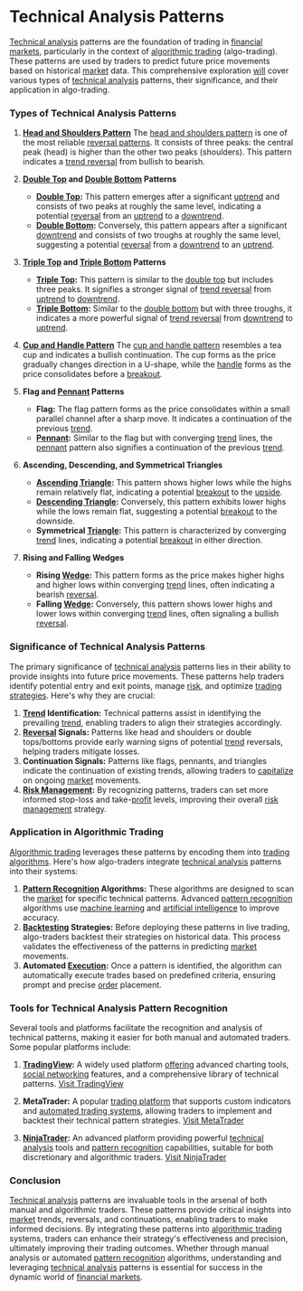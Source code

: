 # Technical Analysis Patterns

[Technical analysis](../t/technical_analysis.md) patterns are the foundation of trading in [financial markets](../f/financial_market.md), particularly in the context of [algorithmic trading](../a/algorithmic_trading.md) (algo-trading). These patterns are used by traders to predict future price movements based on historical [market](../m/market.md) data. This comprehensive exploration [will](../w/will.md) cover various types of [technical analysis](../t/technical_analysis.md) patterns, their significance, and their application in algo-trading.

### Types of Technical Analysis Patterns

1. **[Head and Shoulders Pattern](../h/head_and_shoulders_pattern.md)**
   The [head and shoulders pattern](../h/head_and_shoulders_pattern.md) is one of the most reliable [reversal patterns](../r/reversal_patterns.md). It consists of three peaks: the central peak (head) is higher than the other two peaks (shoulders). This pattern indicates a [trend reversal](../t/trend_reversal.md) from bullish to bearish.

2. **[Double Top](../d/double_top.md) and [Double Bottom](../d/double_bottom.md) Patterns**
   - **[Double Top](../d/double_top.md):** This pattern emerges after a significant [uptrend](../u/uptrend.md) and consists of two peaks at roughly the same level, indicating a potential [reversal](../r/reversal.md) from an [uptrend](../u/uptrend.md) to a [downtrend](../d/downtrend.md).
   - **[Double Bottom](../d/double_bottom.md):** Conversely, this pattern appears after a significant [downtrend](../d/downtrend.md) and consists of two troughs at roughly the same level, suggesting a potential [reversal](../r/reversal.md) from a [downtrend](../d/downtrend.md) to an [uptrend](../u/uptrend.md).

3. **[Triple Top](../t/triple_top.md) and [Triple Bottom](../t/triple_bottom.md) Patterns**
   - **[Triple Top](../t/triple_top.md):** This pattern is similar to the [double top](../d/double_top.md) but includes three peaks. It signifies a stronger signal of [trend reversal](../t/trend_reversal.md) from [uptrend](../u/uptrend.md) to [downtrend](../d/downtrend.md).
   - **[Triple Bottom](../t/triple_bottom.md):** Similar to the [double bottom](../d/double_bottom.md) but with three troughs, it indicates a more powerful signal of [trend reversal](../t/trend_reversal.md) from [downtrend](../d/downtrend.md) to [uptrend](../u/uptrend.md).

4. **[Cup and Handle Pattern](../c/cup_and_handle_pattern.md)**
   The [cup and handle pattern](../c/cup_and_handle_pattern.md) resembles a tea cup and indicates a bullish continuation. The cup forms as the price gradually changes direction in a U-shape, while the [handle](../h/handle.md) forms as the price consolidates before a [breakout](../b/breakout.md).

5. **Flag and [Pennant](../p/pennant.md) Patterns**
   - **Flag:** The flag pattern forms as the price consolidates within a small parallel channel after a sharp move. It indicates a continuation of the previous [trend](../t/trend.md).
   - **[Pennant](../p/pennant.md):** Similar to the flag but with converging [trend](../t/trend.md) lines, the [pennant](../p/pennant.md) pattern also signifies a continuation of the previous [trend](../t/trend.md).

6. **Ascending, Descending, and Symmetrical Triangles**
   - **[Ascending Triangle](../a/ascending_triangle.md):** This pattern shows higher lows while the highs remain relatively flat, indicating a potential [breakout](../b/breakout.md) to the [upside](../u/upside.md).
   - **[Descending Triangle](../d/descending_triangle.md):** Conversely, this pattern exhibits lower highs while the lows remain flat, suggesting a potential [breakout](../b/breakout.md) to the downside.
   - **Symmetrical [Triangle](../t/triangle.md):** This pattern is characterized by converging [trend](../t/trend.md) lines, indicating a potential [breakout](../b/breakout.md) in either direction.

7. **Rising and Falling Wedges**
   - **Rising [Wedge](../w/wedge.md):** This pattern forms as the price makes higher highs and higher lows within converging [trend](../t/trend.md) lines, often indicating a bearish [reversal](../r/reversal.md).
   - **Falling [Wedge](../w/wedge.md):** Conversely, this pattern shows lower highs and lower lows within converging [trend](../t/trend.md) lines, often signaling a bullish [reversal](../r/reversal.md).

### Significance of Technical Analysis Patterns

The primary significance of [technical analysis](../t/technical_analysis.md) patterns lies in their ability to provide insights into future price movements. These patterns help traders identify potential entry and exit points, manage [risk](../r/risk.md), and optimize [trading strategies](../t/trading_strategies.md). Here's why they are crucial:

1. **[Trend](../t/trend.md) Identification:** Technical patterns assist in identifying the prevailing [trend](../t/trend.md), enabling traders to align their strategies accordingly.
2. **[Reversal](../r/reversal.md) Signals:** Patterns like head and shoulders or double tops/bottoms provide early warning signs of potential [trend](../t/trend.md) reversals, helping traders mitigate losses.
3. **Continuation Signals:** Patterns like flags, pennants, and triangles indicate the continuation of existing trends, allowing traders to [capitalize](../c/capitalize.md) on ongoing [market](../m/market.md) movements.
4. **[Risk Management](../r/risk_management.md):** By recognizing patterns, traders can set more informed stop-loss and take-[profit](../p/profit.md) levels, improving their overall [risk management](../r/risk_management.md) strategy.

### Application in Algorithmic Trading

[Algorithmic trading](../a/algorithmic_trading.md) leverages these patterns by encoding them into [trading algorithms](../t/trading_algorithms.md). Here's how algo-traders integrate [technical analysis](../t/technical_analysis.md) patterns into their systems:

1. **[Pattern Recognition](../p/pattern_recognition.md) Algorithms:** These algorithms are designed to scan the [market](../m/market.md) for specific technical patterns. Advanced [pattern recognition](../p/pattern_recognition.md) algorithms use [machine learning](../m/machine_learning.md) and [artificial intelligence](../a/artificial_intelligence_in_trading.md) to improve accuracy.
2. **[Backtesting](../b/backtesting.md) Strategies:** Before deploying these patterns in live trading, algo-traders backtest their strategies on historical data. This process validates the effectiveness of the patterns in predicting [market](../m/market.md) movements.
3. **Automated [Execution](../e/execution.md):** Once a pattern is identified, the algorithm can automatically execute trades based on predefined criteria, ensuring prompt and precise [order](../o/order.md) placement.

### Tools for Technical Analysis Pattern Recognition

Several tools and platforms facilitate the recognition and analysis of technical patterns, making it easier for both manual and automated traders. Some popular platforms include:

1. **[TradingView](../t/tradingview.md):** A widely used platform [offering](../o/offering.md) advanced charting tools, [social networking](../s/social_networking.md) features, and a comprehensive library of technical patterns.
   [Visit TradingView](https://www.tradingview.com)

2. **MetaTrader:** A popular [trading platform](../t/trading_platform.md) that supports custom indicators and [automated trading systems](../a/automated_trading_systems.md), allowing traders to implement and backtest their technical pattern strategies.
   [Visit MetaTrader](https://www.metatrader4.com)

3. **[NinjaTrader](../n/ninjatrader.md):** An advanced platform providing powerful [technical analysis](../t/technical_analysis.md) tools and [pattern recognition](../p/pattern_recognition.md) capabilities, suitable for both discretionary and algorithmic traders.
   [Visit NinjaTrader](https://ninjatrader.com)

### Conclusion

[Technical analysis](../t/technical_analysis.md) patterns are invaluable tools in the arsenal of both manual and algorithmic traders. These patterns provide critical insights into [market](../m/market.md) trends, reversals, and continuations, enabling traders to make informed decisions. By integrating these patterns into [algorithmic trading](../a/algorithmic_trading.md) systems, traders can enhance their strategy's effectiveness and precision, ultimately improving their trading outcomes. Whether through manual analysis or automated [pattern recognition](../p/pattern_recognition.md) algorithms, understanding and leveraging [technical analysis](../t/technical_analysis.md) patterns is essential for success in the dynamic world of [financial markets](../f/financial_market.md).